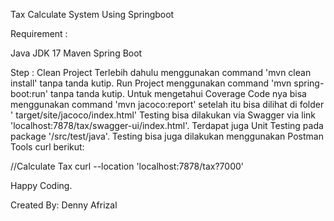 Tax Calculate System Using Springboot

Requirement :

Java JDK 17
Maven
Spring Boot

Step :
Clean Project Terlebih dahulu menggunakan command 'mvn clean install' tanpa tanda kutip.
Run Project menggunakan command 'mvn spring-boot:run' tanpa tanda kutip.
Untuk mengetahui Coverage Code nya bisa menggunakan command 'mvn jacoco:report' setelah itu bisa dilihat di folder '
target/site/jacoco/index.html'
Testing bisa dilakukan via Swagger via link 'localhost:7878/tax/swagger-ui/index.html'.
Terdapat juga Unit Testing pada package '/src/test/java'.
Testing bisa juga dilakukan menggunakan Postman Tools curl berikut:

//Calculate Tax curl --location 'localhost:7878/tax?7000'

Happy Coding.

Created By: Denny Afrizal